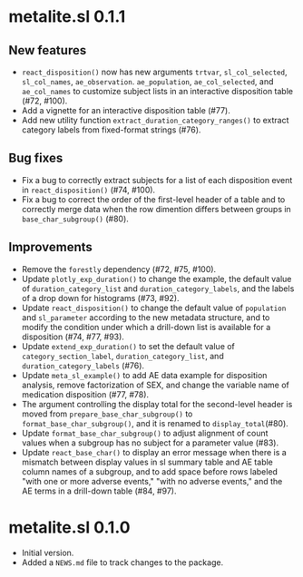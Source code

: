 # metalite.sl 0.1.1

## New features

-   `react_disposition()` now has new arguments `trtvar`, `sl_col_selected`, `sl_col_names`, `ae_observation`. `ae_population`, `ae_col_selected`, and `ae_col_names` to customize subject lists in an interactive disposition table (#72, #100).
-   Add a vignette for an interactive disposition table (#77).
-   Add new utility function `extract_duration_category_ranges()` to extract category labels from fixed-format strings (#76).

## Bug fixes

-   Fix a bug to correctly extract subjects for a list of each disposition event in `react_disposition()` (#74, #100).
-   Fix a bug to correct the order of the first-level header of a table and to correctly merge data when the row dimention differs between groups in `base_char_subgroup()` (#80).

## Improvements

-   Remove the `forestly` dependency (#72, #75, #100).
-   Update `plotly_exp_duration()` to change the example, the default value of `duration_category_list` and `duration_category_labels`, and the labels of a drop down for histograms (#73, #92).
-   Update `react_disposition()` to change the default value of `population` and `sl_parameter` according to the new metadata structure, and to modify the condition under which a drill-down list is available for a disposition (#74, #77, #93).
-   Update `extend_exp_duration()` to set the default value of `category_section_label`, `duration_category_list`, and `duration_category_labels` (#76).
-   Update `meta_sl_example()` to add AE data example for disposition analysis, remove factorization of SEX, and change the variable name of medication disposition (#77, #78).
-   The argument controlling the display total for the second-level header is moved from `prepare_base_char_subgroup()` to `format_base_char_subgroup()`, and it is renamed to `display_total`(#80).
-   Update `format_base_char_subgroup()` to adjust alignment of count values when a subgroup has no subject for a parameter value (#83).
-   Update `react_base_char()` to display an error message when there is a mismatch between display values in sl summary table and AE table column names of a subgroup, and to add space before rows labeled "with one or more adverse events," "with no adverse events," and the AE terms in a drill-down table (#84, #97).

# metalite.sl 0.1.0

-   Initial version.
-   Added a `NEWS.md` file to track changes to the package.
